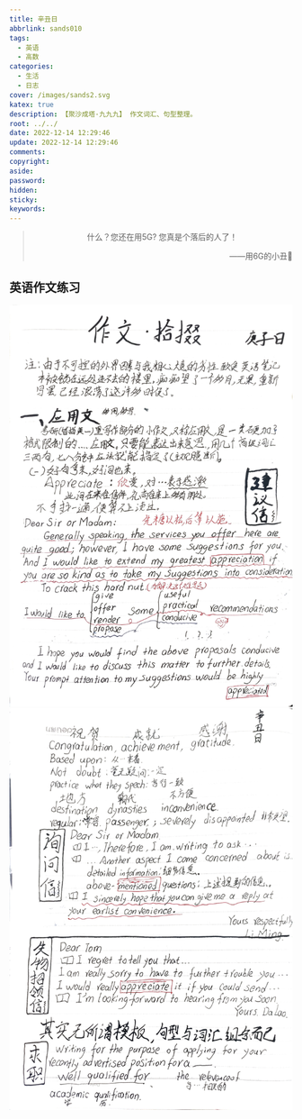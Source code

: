 ```yaml
---
title: 辛丑日
abbrlink: sands010
tags:
  - 英语
  - 高数
categories:
  - 生活
  - 日志
cover: /images/sands2.svg
katex: true
description: 【聚沙成塔·九九九】 作文词汇、句型整理。
root: ../../
date: 2022-12-14 12:29:46
update: 2022-12-14 12:29:46
comments:
copyright:
aside:
password:
hidden:
sticky:
keywords:
---
```


> <center>什么？您还在用5G? 您真是个落后的人了！</center>
> <p align="right">——用6G的小丑🤡</p>
## 英语作文练习
![](../../../images/20221012/IMG_20221214_122907.jpg)
![](../../../images/20221012/IMG_20221214_122825.jpg)